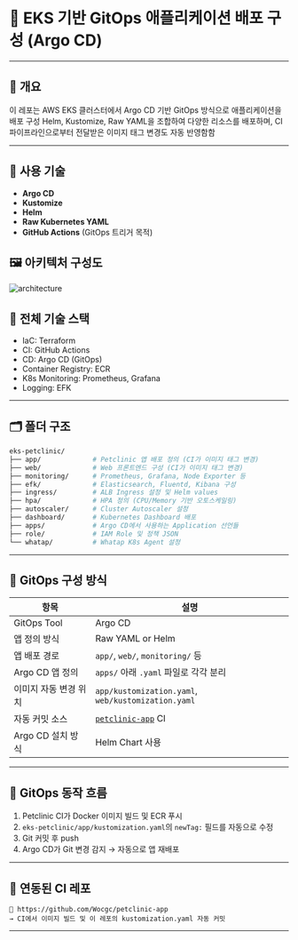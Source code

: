 # 🚀 EKS 기반 GitOps 애플리케이션 배포 구성 (Argo CD)

---

## 📌 개요

이 레포는 AWS EKS 클러스터에서 Argo CD 기반 GitOps 방식으로 애플리케이션을 배포 구성
Helm, Kustomize, Raw YAML을 조합하여 다양한 리소스를 배포하며, CI 파이프라인으로부터 전달받은 이미지 태그 변경도 자동 반영함함

---

## 🧰 사용 기술

- **Argo CD**
- **Kustomize**
- **Helm**
- **Raw Kubernetes YAML**
- **GitHub Actions** (GitOps 트리거 목적)
## 🖼️ 아키텍처 구성도

![architecture](docs/architecture.png)

## 🧱 전체 기술 스택

- IaC: Terraform
- CI: GitHub Actions
- CD: Argo CD (GitOps)
- Container Registry: ECR
- K8s Monitoring: Prometheus, Grafana
- Logging: EFK
---

## 🗂️ 폴더 구조

```bash
eks-petclinic/
├── app/             # Petclinic 앱 배포 정의 (CI가 이미지 태그 변경)
├── web/             # Web 프론트엔드 구성 (CI가 이미지 태그 변경)
├── monitoring/      # Prometheus, Grafana, Node Exporter 등
├── efk/             # Elasticsearch, Fluentd, Kibana 구성
├── ingress/         # ALB Ingress 설정 및 Helm values
├── hpa/             # HPA 정의 (CPU/Memory 기반 오토스케일링)
├── autoscaler/      # Cluster Autoscaler 설정
├── dashboard/       # Kubernetes Dashboard 배포
├── apps/            # Argo CD에서 사용하는 Application 선언들
├── role/            # IAM Role 및 정책 JSON
└── whatap/          # Whatap K8s Agent 설정
```

---

## 🧠 GitOps 구성 방식

| 항목 | 설명 |
|------|------|
| GitOps Tool | Argo CD |
| 앱 정의 방식 | Raw YAML or Helm |
| 앱 배포 경로 | `app/`, `web/`, `monitoring/` 등 |
| Argo CD 앱 정의 | `apps/` 아래 `.yaml` 파일로 각각 분리 |
| 이미지 자동 변경 위치 | `app/kustomization.yaml`, `web/kustomization.yaml` |
| 자동 커밋 소스 | [`petclinic-app`](https://github.com/Wocgc/petclinic-app) CI |
| Argo CD 설치 방식 | Helm Chart 사용 |

---

## 🔄 GitOps 동작 흐름

1. Petclinic CI가 Docker 이미지 빌드 및 ECR 푸시
2. `eks-petclinic/app/kustomization.yaml`의 `newTag:` 필드를 자동으로 수정
3. Git 커밋 후 push
4. Argo CD가 Git 변경 감지 → 자동으로 앱 재배포

---

## 🧪 연동된 CI 레포

```text
🔗 https://github.com/Wocgc/petclinic-app
→ CI에서 이미지 빌드 및 이 레포의 kustomization.yaml 자동 커밋
```

---

